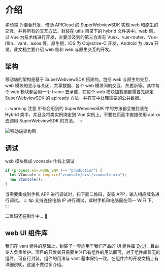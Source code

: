 # 介绍

移动端 为混合开发，借助 APICloud 的 SuperWebviewSDK 实现 web 和原生的交互，并将所有的交互方法，封装在 utils 目录下的 hybrid 文件夹中。web 侧，以 Vue 为技术栈进行开发，主要涉及到的第三方库有 Vuex、vue-router、Vue-i18n、vant、axios 等。原生侧，iOS 为 Objective-C 开发，Android 为 Java 开发。此文档主要介绍 web 侧和 web 与原生交互的开发。

## 架构

移动端的架构是基于 SuperWebviewSDK 搭建的。包括 web 与原生的交互、web 模块的显示与关闭、共享数据、各个 web 模块间的交互、热更新等。其中每个 web 模块都会用一个 frame 去承载，在每个 web 模块加载前都需要先绑定 SuperWebviewSDK 的 apiready 方法，并在其中处理需要的公共数据。

::: warning 注意
所有会用到的 SuperWebviewSDK 中的方法都会被封装在 Hybrid 类中，并且会将类实例绑定到 Vue 实例上。不要在页面中直接使用 api.xx 去调用 SuperWebviewSDK 的方法。
:::

<img :src="$withBase('/jiagou.png')" alt="移动端架构图">

## 调试

web 模块集成 vconsole 作线上调试

```js
if (process.env.NODE_ENV !== "production") {
  let VConsole = require("vconsole/dist/vconsole.min");
  new VConsole();
}
```

当需要集成到手机 APP 进行调试时，扫下面二维码，安装 APP，输入相应域名进行调试。
::: tip
支持连接电脑 IP 进行调试，此时手机和电脑需在同一 WiFi 下。
:::

二维码还在制作中... 🙂

###

## web UI 组件库

我们在 vant 组件的基础上，封装了一套适用于我们产品的 UI 组件库 [ZvUI](http://zvui.lhanyun.com)，且由专人负责维护。项目的开发者只需要关注已有组件的用法即可，对于组件库暂无的组件，可自行封装。组件的用法与 vant 基本保持一致。在组件库的开发文档上有详细说明，这里不做过多介绍。
